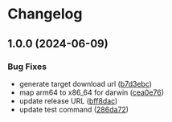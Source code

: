 # Changelog

## 1.0.0 (2024-06-09)


### Bug Fixes

* generate target download url ([b7d3ebc](https://github.com/han-tyumi/asdf-cocogitto/commit/b7d3ebc69cba729b597cfe72a9b16dc4787fc4b4))
* map arm64 to x86_64 for darwin ([cea0e76](https://github.com/han-tyumi/asdf-cocogitto/commit/cea0e76edd5dc1e6035360cff3f1fc52d3bc8bd9))
* update release URL ([bff8dac](https://github.com/han-tyumi/asdf-cocogitto/commit/bff8dac27f17eaeac529afad99220963d2ed4aa0))
* update test command ([286da72](https://github.com/han-tyumi/asdf-cocogitto/commit/286da7207ca6b5fb5d87b5830ca48e893176fde0))
